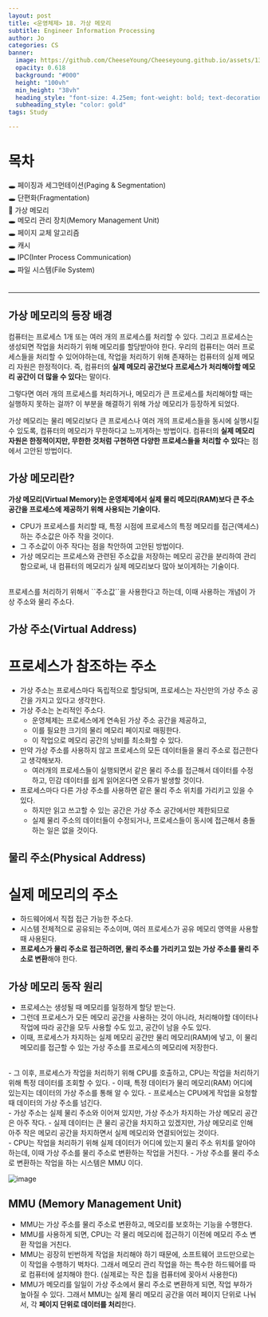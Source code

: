 ```yaml
---
layout: post
title: <운영체제> 18. 가상 메모리
subtitle: Engineer Information Processing
author: Jo
categories: CS
banner:
  image: https://github.com/CheeseYoung/Cheeseyoung.github.io/assets/132384527/d063b5d2-d5a3-4c82-84d9-600626b409b8
  opacity: 0.618
  background: "#000"
  height: "100vh"
  min_height: "38vh"
  heading_style: "font-size: 4.25em; font-weight: bold; text-decoration: underline"
  subheading_style: "color: gold"
tags: Study

---
```


# 목차
🕳 페이징과 세그먼테이션(Paging & Segmentation) <br>
🕳 단편화(Fragmentation) <br>
📌 가상 메모리 <br>
🕳 메모리 관리 장치(Memory Management Unit) <br>
🕳 페이지 교체 알고리즘 <br>
🕳 캐시 <br>
🕳 IPC(Inter Process Communication) <br>
🕳 파일 시스템(File System) <br>
<br>
<hr>

## 가상 메모리의 등장 배경
<p>컴퓨터는 프로세스 1개 또는 여러 개의 프로세스를 처리할 수 있다. 그리고 프로세스는 생성되면 작업을 처리하기 위해 메모리를 할당받아야 한다. 
  우리의 컴퓨터는 여러 프로세스들을 처리할 수 있어야하는데, 작업을 처리하기 위해 존재하는 컴퓨터의 실제 메모리 자원은 한정적이다. 
  즉, 컴퓨터의 <b>실제 메모리 공간보다 프로세스가 처리해야할 메모리 공간이 더 많을 수 있다</b>는 말이다.</p>
<p>그렇다면 여러 개의 프로세스를 처리하거나, 메모리가 큰 프로세스를 처리해야할 때는 실행하지 못하는 걸까? 
  이 부분을 해결하기 위해 가상 메모리가 등장하게 되었다.</p>
<p>가상 메모리는 물리 메모리보다 큰 프로세스나 여러 개의 프로세스들을 동시에 실행시킬 수 있도록, 컴퓨터의 메모리가 무한하다고 느끼게하는 방법이다. 
  컴퓨터의 <b>실제 메모리 자원은 한정적이지만, 무한한 것처럼 구현하면 다양한 프로세스들을 처리할 수 있다</b>는 점에서 고안된 방법이다. </p>

## 가상 메모리란?
**가상 메모리(Virtual Memory)는 운영체제에서 실제 물리 메모리(RAM)보다 큰 주소 공간을 프로세스에 제공하기 위해 사용되는 기술이다.**
- CPU가 프로세스를 처리할 때, 특정 시점에 프로세스의 특정 메모리를 접근(액세스)하는 주소값은 아주 작을 것이다.
- 그 주소값이 아주 작다는 점을 착안하여 고안된 방법이다.
- 가상 메모리는 프로세스와 관련된 주소값을 저장하는 메모리 공간을 분리하여 관리함으로써, 내 컴퓨터의 메모리가 실제 메모리보다 많아 보이게하는 기술이다.
<br>
프로세스를 처리하기 위해서 ``주소값``을 사용한다고 하는데, 이때 사용하는 개념이 가상 주소와 물리 주소다.

## 가상 주소(Virtual Address)
# 프로세스가 참조하는 주소
- 가상 주소는 프로세스마다 독립적으로 할당되며, 프로세스는 자신만의 가상 주소 공간을 가지고 있다고 생각한다.
- 가상 주소는 논리적인 주소다.
  - 운영체제는 프로세스에게 연속된 가상 주소 공간을 제공하고,
  - 이를 필요한 크기의 물리 메모리 페이지로 매핑한다.
  - 이 작업으로 메모리 공간의 낭비를 최소화할 수 있다.
- 만약 가상 주소를 사용하지 않고 프로세스의 모든 데이터들을 물리 주소로 접근한다고 생각해보자.
  - 여러개의 프로세스들이 실행되면서 같은 물리 주소를 접근해서 데이터를 수정하고, 민감 데이터를 쉽게 읽어온다면 오류가 발생할 것이다.
- 프로세스마다 다른 가상 주소를 사용하면 같은 물리 주소 위치를 가리키고 있을 수 있다.
  - 하지만 읽고 쓰고할 수 있는 공간은 가상 주소 공간에서만 제한되므로
  - 실제 물리 주소의 데이터들이 수정되거나, 프로세스들이 동시에 접근해서 충돌하는 일은 없을 것이다.

## 물리 주소(Physical Address)
# 실제 메모리의 주소
- 하드웨어에서 직접 접근 가능한 주소다.
- 시스템 전체적으로 공유되는 주소이며, 여러 프로세스가 공유 메모리 영역을 사용할 때 사용된다.
- **프로세스가 물리 주소로 접근하려면, 물리 주소를 가리키고 있는 가상 주소를 물리 주소로 변환**해야 한다.

## 가상 메모리 동작 원리
- 프로세스는 생성될 때 메모리를 일정하게 할당 받는다.
- 그런데 프로세스가 모든 메모리 공간을 사용하는 것이 아니라, 처리해야할 데이터나 작업에 따라 공간을 모두 사용할 수도 있고, 공간이 남을 수도 있다.
- 이때, 프로세스가 차지하는 실제 메모리 공간만 물리 메모리(RAM)에 넣고, 이 물리 메모리를 접근할 수 있는 가상 주소를 프로세스의 메모리에 저장한다. 
<br>
- 그 이후, 프로세스가 작업을 처리하기 위해 CPU를 호출하고, CPU는 작업을 처리하기 위해 특정 데이터를 조회할 수 있다.
- 이때, 특정 데이터가 물리 메모리(RAM) 어디에 있는지는 데이터의 가상 주소를 통해 알 수 있다.
- 프로세스는 CPU에게 작업을 요청할 때 데이터의 가상 주소를 넘긴다.
<br>
- 가상 주소는 실제 물리 주소와 이어져 있지만, 가상 주소가 차지하는 가상 메모리 공간은 아주 작다.
- 실제 데이터는 큰 물리 공간을 차지하고 있겠지만, 가상 메모리로 인해 아주 작은 메모리 공간을 차지하면서 실제 메모리와 연결되어있는 것이다. 
<br>
- CPU는 작업을 처리하기 위해 실제 데이터가 어디에 있는지 물리 주소 위치를 알아야하는데, 이때 가상 주소를 물리 주소로 변환하는 작업을 거친다.
- 가상 주소를 물리 주소로 변환하는 작업을 하는 시스템은 MMU 이다.

![image](https://github.com/CheeseYoung/Cheeseyoung.github.io/assets/132384527/d063b5d2-d5a3-4c82-84d9-600626b409b8)

## MMU (Memory Management Unit)
- MMU는 가상 주소를 물리 주소로 변환하고, 메모리를 보호하는 기능을 수행한다. 
- MMU를 사용하게 되면, CPU는 각 물리 메모리에 접근하기 이전에 메모리 주소 변환 작업을 거친다.
- MMU는 굉장히 빈번하게 작업을 처리해야 하기 때문에, 소프트웨어 코드만으로는 이 작업을 수행하기 벅차다.
  그래서 메모리 관리 작업을 하는 특수한 하드웨어를 따로 컴퓨터에 설치해야 한다. (실제로는 작은 칩을 컴퓨터에 꽂아서 사용한다)
- MMU가 메모리를 일일이 가상 주소에서 물리 주소로 변환하게 되면, 작업 부하가 높아질 수 있다.
  그래서 MMU는 실제 물리 메모리 공간을 여러 페이지 단위로 나눠서, 각 **페이지 단위로 데이터를 처리**한다.








